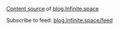[Content source](https://github.com/King-of-Infinite-Space/thoughts/discussions?discussions_q=sort%3Aupdated) of [blog.lnfinite.space](https://blog.lnfinite.space)

Subscribe to feed: [blog.lnfinite.space/feed](https://blog.lnfinite.space/feed)

